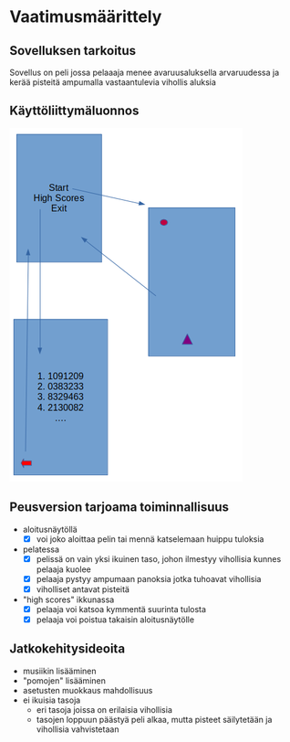 # Vaatimusmäärittely

## Sovelluksen tarkoitus

Sovellus on peli jossa pelaaaja menee avaruusaluksella arvaruudessa ja kerää pisteitä ampumalla vastaantulevia vihollis aluksia

## Käyttöliittymäluonnos

![alt text](https://github.com/ReimKuos/ot-harjoitustyo/blob/master/dokumentaatio/goodscreen.png "referenssi kartta")

## Peusversion tarjoama toiminnallisuus

- aloitusnäytöllä
    - [x] voi joko aloittaa pelin tai mennä katselemaan huippu tuloksia
- pelatessa
    - [x] pelissä on vain yksi ikuinen taso, johon ilmestyy vihollisia kunnes pelaaja kuolee
    - [x] pelaaja pystyy ampumaan panoksia jotka tuhoavat vihollisia
    - [x] viholliset antavat pisteitä
- "high scores" ikkunassa
    - [x] pelaaja voi katsoa kymmentä suurinta tulosta
    - [x] pelaaja voi poistua takaisin aloitusnäytölle

## Jatkokehitysideoita

- musiikin lisääminen
- "pomojen" lisääminen
- asetusten muokkaus mahdollisuus
- ei ikuisia tasoja
    - eri tasoja joissa on erilaisia vihollisia
    - tasojen loppuun päästyä peli alkaa, mutta pisteet säilytetään ja vihollisia vahvistetaan 
